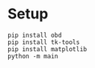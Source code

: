 # Setup

`pip install obd` <br>
`pip install tk-tools` <br>
`pip install matplotlib` <br>
`python -m main` <br>

